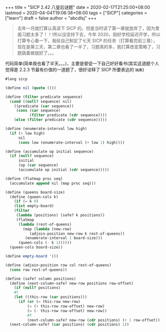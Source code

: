 +++
title = "SICP 2.42 八皇后谜题"
date = 2020-02-17T21:25:00+08:00
lastmod = 2020-04-04T19:06:38+08:00
tags = ["SICP"]
categories = ["learn"]
draft = false
author = "abcdlsj"
+++

> 去年一月就打算认真读下 SICP 的，但是当时读了第一章就放弃了，因为里面习题太多了！！!所以没坚持下去，今年 2020，刚好学校延迟开学，所以打算专心看一下，我给自己制定了七天 SICP 的任务（打算看完前三章），现在是第三天，第二章也看了一半了，习题真的多，我打算改变策略了，习题跳着做就好了。。。

<!--more-->

代码简单(简单我也看了半天。。。)，主要是督促一下自己好好看书(其实这道题个人觉得是 2.2.3 节最有价值的一道题了，很好诠释了 SICP 所要表达的 `抽象`)

```scheme
#lang sicp

(define nil (quote ()))

(define (filter predicate sequence)
  (cond ((null? sequence) nil)
	((predicate (car sequence))
	 (cons (car sequence)
	       (filter predicate (cdr sequence))))
	(else (filter predicate (cdr sequence)))))

(define (enumerate-interval low high)
  (if (> low high)
      nil
      (cons low (enumerate-interval (+ low 1) high))))

(define (accumulate op initial sequence)
  (if (null? sequence)
      initial
      (op (car sequence)
	  (accumulate op initial (cdr sequence)))))

(define (flatmap proc seq)
  (accumulate append nil (map proc seq)))

(define (queens board-size)
  (define (queen-cols k)
    (if (= k 0)
	(list empty-board)
	(filter
	 (lambda (positions) (safe? k positions))
	 (flatmap
	  (lambda (rest-of-queens)
	    (map (lambda (new-row)
		   (adjoin-position new-row k rest-of-queens))
		 (enumerate-interval 1 board-size)))
	  (queen-cols (- k 1))))))
  (queen-cols board-size))

(define empty-board '())

(define (adjoin-position row col rest-of-queens)
  (cons row rest-of-queens))

(define (safe? column positions)
  (define (next-column-safe? new-row positions row-offset)
    (if (null? positions)
	#t
	(let ((this-row (car positions)))
	  (if (or (= this-row new-row)
		  (= (+ this-row row-offset) new-row)
		  (= (- this-row row-offset) new-row))
	      #f
	      (next-column-safe? new-row (cdr positions) (+ 1 row-offset))))))
  (next-column-safe? (car positions) (cdr positions) 1))
```
